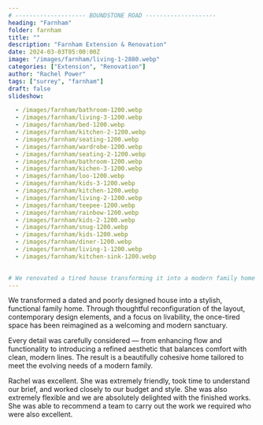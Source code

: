 ```yaml
---
# -------------------- BOUNDSTONE ROAD --------------------
heading: "Farnham"
folder: farnham
title: ""
description: "Farnham Extension & Renovation"
date: 2024-03-03T05:00:00Z
image: "/images/farnham/living-1-2880.webp"
categories: ["Extension", "Renovation"]
author: "Rachel Power"
tags: ["surrey", "farnham"]
draft: false
slideshow:

  - /images/farnham/bathroom-1200.webp
  - /images/farnham/living-3-1200.webp
  - /images/farnham/bed-1200.webp
  - /images/farnham/kitchen-2-1200.webp
  - /images/farnham/seating-1200.webp
  - /images/farnham/wardrobe-1200.webp
  - /images/farnham/seating-2-1200.webp
  - /images/farnham/bathroom-1200.webp
  - /images/farnham/kichen-3-1200.webp
  - /images/farnham/loo-1200.webp
  - /images/farnham/kids-3-1200.webp
  - /images/farnham/kitchen-1200.webp
  - /images/farnham/living-2-1200.webp
  - /images/farnham/teepee-1200.webp
  - /images/farnham/rainbow-1200.webp
  - /images/farnham/kids-2-1200.webp
  - /images/farnham/snug-1200.webp
  - /images/farnham/kids-1200.webp
  - /images/farnham/diner-1200.webp
  - /images/farnham/living-1-1200.webp
  - /images/farnham/kitchen-sink-1200.webp
  

# We renovated a tired house transforming it into a modern family home giving new life to the outdated space. By updating the layout, incorporating contemporary design elements, and improving functionality, the badly designed house is now a stylish and comfortable haven. With careful planning and creative vision, we blended contemporary aesthetics with functional design  to revitalise the property.  We have created a beautiful, functional space that meets the families evolving  needs.
---
```

We transformed a dated and poorly designed house into a stylish, functional family home. Through thoughtful reconfiguration of the layout, contemporary design elements, and a focus on livability, the once-tired space has been reimagined as a welcoming and modern sanctuary.

Every detail was carefully considered — from enhancing flow and functionality to introducing a refined aesthetic that balances comfort with clean, modern lines. The result is a beautifully cohesive home tailored to meet the evolving needs of a modern family.

<Testimonial>
  Rachel was excellent. She was extremely friendly, took time to understand our brief, and worked closely to our budget and style. She was also extremely flexible and we are absolutely delighted with the finished works. She was able to recommend a team to carry out the work we required who were also excellent.
</Testimonial>
